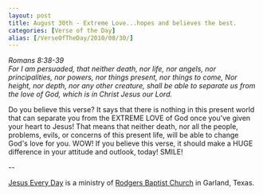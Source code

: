 ```yaml
---
layout: post
title: August 30th - Extreme Love...hopes and believes the best.
categories: [Verse of the Day]
alias: [/VerseOfTheDay/2010/08/30/]
---
```


_Romans 8:38-39  
For I am persuaded, that neither death, nor life, nor angels, nor
principalities, nor powers, nor things present, nor things to come,
Nor height, nor depth, nor any other creature, shall be able to
separate us from the love of God, which is in Christ Jesus our
Lord._

Do you believe this verse? It says that there is nothing in this
present world that can separate you from the EXTREME LOVE of God once
you've given your heart to Jesus! That means that neither death, nor
all the people, problems, evils, or concerns of this present life,
will be able to change God's love for you. WOW! If you believe this
verse, it should make a HUGE difference in your attitude and outlook,
today! SMILE!

 --

<a href=http://jesuseveryday.net>Jesus Every Day</a> is a ministry of <a href=http://rodgersbaptist.net>Rodgers Baptist Church</a> in Garland, Texas.
